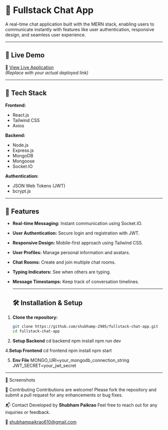 # 💬 Fullstack Chat App

A real-time chat application built with the MERN stack, enabling users to communicate instantly with features like user authentication, responsive design, and seamless user experience.

---

## 🚀 Live Demo

🔗 [View Live Application](https://your-deployment-link.com)  
*(Replace with your actual deployed link)*

---

## 🧰 Tech Stack

**Frontend:**
- React.js
- Tailwind CSS
- Axios

**Backend:**
- Node.js
- Express.js
- MongoDB
- Mongoose
- Socket.IO

**Authentication:**
- JSON Web Tokens (JWT)
- bcrypt.js

---

## 🔑 Features

- **Real-time Messaging:** Instant communication using Socket.IO.
- **User Authentication:** Secure login and registration with JWT.
- **Responsive Design:** Mobile-first approach using Tailwind CSS.
- **User Profiles:** Manage personal information and avatars.
- **Chat Rooms:** Create and join multiple chat rooms.
- **Typing Indicators:** See when others are typing.
- **Message Timestamps:** Keep track of conversation timelines.

  ---

  ## 🛠️ Installation & Setup

1. **Clone the repository:**
   ```bash
   git clone https://github.com/shubhamp-2905/fullstack-chat-app.git
   cd fullstack-chat-app

2. **Setup Backend**
   cd backend
   npm install
   npm run dev
   
4.**Setup Frontend**
  cd frontend
  npm install
  npm start
  
5. **Env File**
  MONGO_URI=your_mongodb_connection_string
  JWT_SECRET=your_jwt_secret

---

📸 Screenshots


🤝 Contributing
Contributions are welcome! Please fork the repository and submit a pull request for any enhancements or bug fixes.



📬 Contact
Developed by **Shubham Paikrao**
Feel free to reach out for any inquiries or feedback.

📧 shubhampaikrao610@gmail.com 

 





